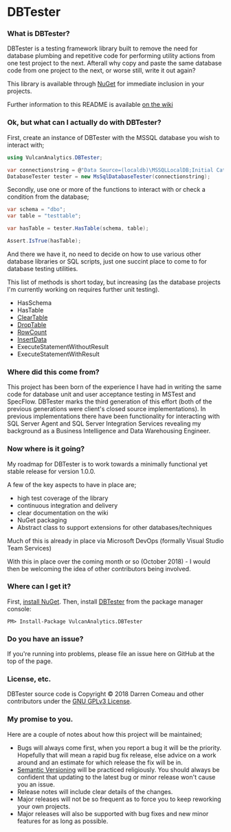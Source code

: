 # DBTester

### What is DBTester?

DBTester is a testing framework library built to remove the need for database plumbing and repetitive code for performing utility actions from one test project to the next. Afterall why copy and paste the same database code from one project to the next, or worse still, write it out again?

This library is available through [NuGet](https://www.nuget.org/packages/VulcanAnalytics.DBTester) for immediate inclusion in your projects.

Further information to this README is available [on the wiki](https://github.com/VulcanAnalytics/DBTester/wiki)

### Ok, but what can I actually do with DBTester?

First, create an instance of DBTester with the MSSQL database you wish to interact with;

```csharp
using VulcanAnalytics.DBTester;
```

```csharp
var connectionstring = @"Data Source=(localdb)\MSSQLLocalDB;Initial Catalog=tempdb;Integrated Security=SSPI;";
DatabaseTester tester = new MsSqlDatabaseTester(connectionstring);
```

Secondly, use one or more of the functions to interact with or check a condition from the database;

```csharp
var schema = "dbo";
var table = "testtable";

var hasTable = tester.HasTable(schema, table);

Assert.IsTrue(hasTable);
```

And there we have it, no need to decide on how to use various other database libraries or SQL scripts, just one succint place to come to for database testing utilities.

This list of methods is short today, but increasing (as the database projects I'm currently working on requires further unit testing).
* HasSchema
* HasTable
* [ClearTable](https://github.com/VulcanAnalytics/DBTester/wiki/ClearTable)
* [DropTable](https://github.com/VulcanAnalytics/DBTester/wiki/DropTable)
* [RowCount](https://github.com/VulcanAnalytics/DBTester/wiki/RowCount)
* [InsertData](https://github.com/VulcanAnalytics/DBTester/wiki/InsertData)
* ExecuteStatementWithoutResult
* ExecuteStatementWithResult

### Where did this come from?

This project has been born of the experience I have had in writing the same code for database unit and user acceptance testing in MSTest and SpecFlow. DBTester marks the third generation of this effort (both of the previous generations were client's closed source implementations).
In previous implementations there have been functionality for interacting with SQL Server Agent and SQL Server Integration Services revealing my background as a Business Intelligence and Data Warehousing Engineer.

### Now where is it going?

My roadmap for DBTester is to work towards a minimally functional yet stable release for version 1.0.0.

A few of the key aspects to have in place are;
* high test coverage of the library
* continuous integration and delivery
* clear documentation on the wiki
* NuGet packaging
* Abstract class to support extensions for other databases/techniques

Much of this is already in place via Microsoft DevOps (formally Visual Studio Team Services)

With this in place over the coming month or so (October 2018) - I would then be welcoming the idea of other contributors being involved.

### Where can I get it?

First, [install NuGet](http://docs.nuget.org/docs/start-here/installing-nuget). Then, install [DBTester](https://www.nuget.org/packages/VulcanAnalytics.DBTester/) from the package manager console:

```
PM> Install-Package VulcanAnalytics.DBTester
```

### Do you have an issue?

If you're running into problems, please file an issue here on GitHub at the top of the page.

### License, etc.

DBTester source code is Copyright &copy; 2018 Darren Comeau and other contributors under the [GNU GPLv3 License](LICENSE.txt).

### My promise to you.

Here are a couple of notes about how this project will be maintained;
* Bugs will always come first, when you report a bug it will be the priority. Hopefully that will mean a rapid bug fix release, else advice on a work around and an estimate for which release the fix will be in.
* [Semantic Versioning](https://semver.org/) will be practiced religiously. You should always be confident that updating to the latest bug or minor release won't cause you an issue.
* Release notes will include clear details of the changes.
* Major releases will not be so frequent as to force you to keep reworking your own projects.
* Major releases will also be supported with bug fixes and new minor features for as long as possible.